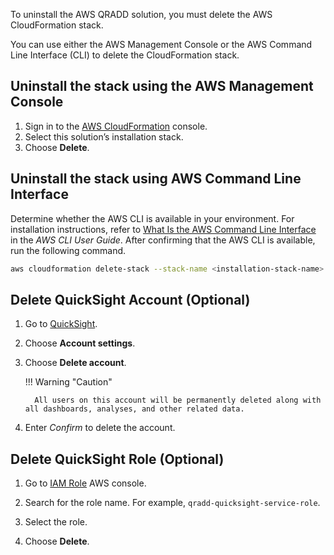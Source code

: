 To uninstall the AWS QRADD solution, you must delete the AWS CloudFormation stack. 

You can use either the AWS Management Console or the AWS Command Line Interface (CLI) to delete the CloudFormation stack.

## Uninstall the stack using the AWS Management Console

1. Sign in to the [AWS CloudFormation][cloudformation-console] console.
2. Select this solution’s installation stack.
3. Choose **Delete**.

## Uninstall the stack using AWS Command Line Interface

Determine whether the AWS CLI is available in your environment. For installation instructions, refer to [What Is the AWS Command Line Interface][aws-cli] in the *AWS CLI User Guide*. After confirming that the AWS CLI is available, run the following command.

```bash
aws cloudformation delete-stack --stack-name <installation-stack-name> --region <aws-region>
```

## Delete QuickSight Account (Optional)

1. Go to [QuickSight](https://us-east-1.quicksight.aws.amazon.com/sn/admin).

2. Choose **Account settings**. 

3. Choose **Delete account**.

    !!! Warning "Caution"

         All users on this account will be permanently deleted along with all dashboards, analyses, and other related data. 

4. Enter *Confirm* to delete the account.

## Delete QuickSight Role (Optional)

1. Go to [IAM Role](https://console.aws.amazon.com/iamv2/home#/roles) AWS console.

2. Search for the role name. For example, `qradd-quicksight-service-role`.

3. Select the role.

4. Choose **Delete**.

[cloudformation-console]: https://console.aws.amazon.com/cloudformation/home
[aws-cli]: https://docs.aws.amazon.com/cli/latest/userguide/cli-chap-welcome.html
